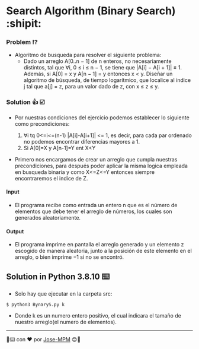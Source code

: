 # Search Algorithm (Binary Search) :shipit:

### Problem ⁉️ 
* Algoritmo de busqueda para resolver el siguiente problema:
    - Dado un arreglo A[0..n − 1] de n enteros, no necesariamente distintos, tal que ∀i, 0 ≤ i ≤ n − 1, se tiene que |A[i] − A[i + 1]| ≤ 1. Además, si A[0] = x y A[n − 1] = y entonces x < y. Diseñar un algoritmo de búsqueda, de tiempo logarı́tmico, que localice al ı́ndice j tal que a[j] = z, para un valor dado de z, con x ≤ z ≤ y. 

### Solution 👍 ☑️
* Por nuestras condiciones del ejercicio podemos establecer lo siguiente como precondiciones:
    1. ∀i tq 0<=i<=(n-1) |A[i]-A[i+1]| <= 1, es decir, para cada par ordenado no podemos encontrar diferencias mayores a 1.
    2. Si A[0]=X y A[n-1]=Y ent X<Y

* Primero nos encargamos de crear un arreglo que cumpla nuestras precondiciones, para después poder aplicar la misma logica empleada en busqueda binaria y como X<=Z<=Y entonces siempre encontraremos el indice de Z.

#### Input

* El programa recibe como entrada un entero n que es el número de elementos que debe tener el arreglo de números, los cuales son generados aleatoriamente.

#### Output

* El programa imprime en pantalla el arreglo generado y un elemento z escogido de manera aleatoria, junto a la posición de este elemento en el arreglo, o bien imprime −1 si no se encontró.

## Solution in Python 3.8.10 ⌨️
* Solo hay que ejecutar en la carpeta src:

```
$ python3 BynaryS.py k
```

* Donde k es un numero entero positivo, el cual indicara el tamaño de nuestro arreglo(el numero de elementos).


---
🥇⌨️ con ❤️ por [Jose-MPM](https://github.com/Jose-MPM) 😊🔧
